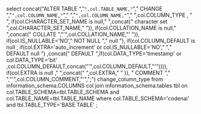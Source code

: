 
select concat("ALTER TABLE ","`",col.TABLE_NAME,"`"," CHANGE ","`",col.COLUMN_NAME,"`"," ","`",col.COLUMN_NAME,"`"," ",col.COLUMN_TYPE , " ",
if(col.CHARACTER_SET_NAME is null," ",concat(" character set ",col.CHARACTER_SET_NAME," ")),
if(col.COLLATION_NAME is null," ",concat(" COLLATE ","'",col.COLLATION_NAME,"' ")),
if(col.IS_NULLABLE='NO'," NOT NULL "," null "), 
if(col.COLUMN_DEFAULT is null , if(col.EXTRA='auto_increment' or col.IS_NULLABLE='NO'," "," DEFAULT null ") ,concat(" DEFAULT ",if(col.DATA_TYPE='timestamp' or col.DATA_TYPE='bit' ,col.COLUMN_DEFAULT,concat("'",col.COLUMN_DEFAULT,"'")))),
if(col.EXTRA is null ," ",concat(" ",col.EXTRA," "  )),
" COMMENT "," ","'",col.COLUMN_COMMENT,"'",";") change_column_type
from information_schema.COLUMNS col 
join information_schema.tables  tbl  on col.TABLE_SCHEMA=tbl.TABLE_SCHEMA and col.TABLE_NAME=tbl.TABLE_NAME
where col.TABLE_SCHEMA='codenai' and tbl.TABLE_TYPE='BASE TABLE'  ;